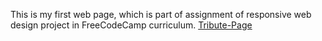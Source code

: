 
This is my first web page, which is part of assignment of responsive web design project in FreeCodeCamp curriculum.
<a href="https://humbleassassin.github.io/Tribute-Page/" target="_blank">Tribute-Page</a>
